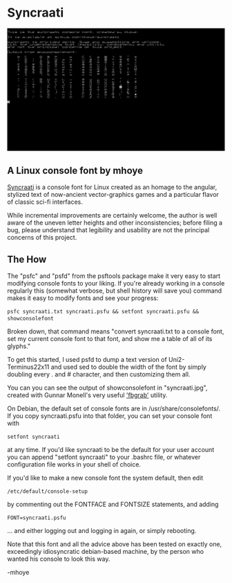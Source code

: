 # Syncraati 

![a screenshot, an example and demonstration of Syncraati](syncraati.png)

## A Linux console font by mhoye

[Syncraati](https://github.com/mhoye/syncraati) is a console 
font for Linux created as an homage to the angular, stylized text 
of now-ancient vector-graphics games and a particular flavor of
classic sci-fi interfaces.

While incremental improvements are certainly welcome, the author is 
well aware of the uneven letter heights and other inconsistencies; before
filing a bug, please understand that legibility and usability are not
the principal concerns of this project.

## The How

The "psfc" and "psfd" from the psftools package make it very easy
to start modifying console fonts to your liking. If you're already 
working in a console regularly this (somewhat verbose, but shell history 
will save you) command makes it easy to modify fonts and see your progress: 

    psfc syncraati.txt syncraati.psfu && setfont syncraati.psfu && showconsolefont

Broken down, that command means "convert syncraati.txt to a console font, 
set my current console font to that font, and show me a table of all
of its glyphs."

To get this started, I used psfd to dump a text version of Uni2-Terminus22x11 and
used sed to double the width of the font by simply doubling every . and # character,
and then customizing them all.

You can you can see the output of showconsolefont in "syncraati.jpg", 
created with Gunnar Monell's very useful ['fbgrab'](https://github.com/GunnerMonell/fbgrab) utility.

On Debian, the default set of console fonts are in /usr/share/consolefonts/.
If you copy syncraati.psfu into that folder, you can set your console font
with 

    setfont syncraati

at any time. If you'd like syncraati to be the default for your user account
you can append "setfont syncraati" to your .bashrc file, or whatever 
configuration file works in your shell of choice. 

If you'd like to make a new console font the system default, then edit
 
    /etc/default/console-setup

by commenting out the FONTFACE and FONTSIZE statements, and adding 

    FONT=syncraati.psfu

... and either logging out and logging in again, or simply rebooting.

Note that this font and all the advice above has been tested on exactly
one, exceedingly idiosyncratic debian-based machine, by the person who
wanted his console to look this way.  

-mhoye
